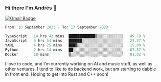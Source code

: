### Hi there I'm Andrés :lemon:

[![Gmail Badge](https://img.shields.io/badge/-gmail-c14438?style=flat-square&logo=Gmail&logoColor=white&link=mailto:houshuai0816@gmail.com)](mailto:ahduvvuri@gmail.com)

<!--START_SECTION:waka-->

```python
From: 10 September 2023 - To: 17 September 2023

TypeScript   14 hrs 42 mins  ████████████▒░░░░░░░░░░░░   49.79 %
JavaScript   6 hrs 54 mins   ██████░░░░░░░░░░░░░░░░░░░   23.37 %
YAML         4 hrs 25 mins   ███▓░░░░░░░░░░░░░░░░░░░░░   15.00 %
Python       2 hrs 14 mins   ██░░░░░░░░░░░░░░░░░░░░░░░   07.57 %
Docker       18 mins         ▒░░░░░░░░░░░░░░░░░░░░░░░░   01.02 %
```

<!--END_SECTION:waka-->

I love to code, and I'm currently working on AI and music stuff, as well as other ventures. I tend to like to do backend work, but am starting to dabble in front end. Hoping to get into Rust and C++ soon!
